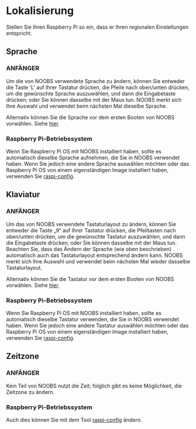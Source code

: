 # Lokalisierung

Stellen Sie Ihren Raspberry Pi so ein, dass er Ihren regionalen Einstellungen entspricht.


## Sprache

### ANFÄNGER

Um die von NOOBS verwendete Sprache zu ändern, können Sie entweder die Taste 'L' auf Ihrer Tastatur drücken, die Pfeile nach oben/unten drücken, um die gewünschte Sprache auszuwählen, und dann die Eingabetaste drücken; oder Sie können dasselbe mit der Maus tun. NOOBS merkt sich Ihre Auswahl und verwendet beim nächsten Mal dieselbe Sprache.

Alternativ können Sie die Sprache vor dem ersten Booten von NOOBS vorwählen. Siehe [hier](https://github.com/raspberrypi/noobs/blob/master/README.md#how-to-change-the-default-language-keyboard-layout-display-mode-or-boot-partition ).

### Raspberry Pi-Betriebssystem

Wenn Sie Raspberry Pi OS mit NOOBS installiert haben, sollte es automatisch dieselbe Sprache aufnehmen, die Sie in NOOBS verwendet haben. Wenn Sie jedoch eine andere Sprache auswählen möchten oder das Raspberry Pi OS von einem eigenständigen Image installiert haben, verwenden Sie [raspi-config](raspi-config.md#change-locale).


## Klaviatur

### ANFÄNGER

Um das von NOOBS verwendete Tastaturlayout zu ändern, können Sie entweder die Taste „9“ auf Ihrer Tastatur drücken, die Pfeiltasten nach oben/unten drücken, um die gewünschte Tastatur auszuwählen, und dann die Eingabetaste drücken; oder Sie können dasselbe mit der Maus tun. Beachten Sie, dass das Ändern der Sprache (wie oben beschrieben) automatisch auch das Tastaturlayout entsprechend ändern kann. NOOBS merkt sich Ihre Auswahl und verwendet beim nächsten Mal wieder dasselbe Tastaturlayout.

Alternativ können Sie die Tastatur vor dem ersten Booten von NOOBS vorwählen. Siehe [hier](https://github.com/raspberrypi/noobs/blob/master/README.md#how-to-change-the-default-language-keyboard-layout-display-mode-or-boot-partition ).

### Raspberry Pi-Betriebssystem

Wenn Sie Raspberry Pi OS mit NOOBS installiert haben, sollte es automatisch dieselbe Tastatur verwenden, die Sie in NOOBS verwendet haben. Wenn Sie jedoch eine andere Tastatur auswählen möchten oder das Raspberry Pi OS von einem eigenständigen Image installiert haben, verwenden Sie [raspi-config](raspi-config.md#change-keyboard-layout).


## Zeitzone

### ANFÄNGER

Kein Teil von NOOBS nutzt die Zeit; folglich gibt es keine Möglichkeit, die Zeitzone zu ändern.

### Raspberry Pi-Betriebssystem

Auch dies können Sie mit dem Tool [raspi-config](raspi-config.md#change-timezone) ändern.